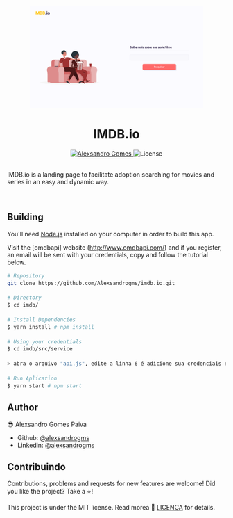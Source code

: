 <p align="center">

  <img src="./.github/screenshot.png" width="400" />

</p>

<h1 align="center">
  IMDB.io
</h1>

<div align="center">

  <a href="https://www.linkedin.com/in/alexsandrogomes/">
    <img alt="Alexsandro Gomes" src="https://img.shields.io/badge/-Alexsandro Gomes-000?style=flat&logo=Linkedin&logoColor=ff6969" />
  </a>

  <img alt="License" src="https://img.shields.io/badge/license-MIT-ff6969">
</div>

<br>

IMDB.io is a landing page to facilitate adoption searching for movies and series in an easy and dynamic way.

<br>

## Building

You'll need [Node.js](https://nodejs.org) installed on your computer in order to build this app.

Visit the [omdbapi] website (http://www.omdbapi.com/) and if you register, an email will be sent with your credentials, copy and follow the tutorial below.

```bash
# Repository
git clone https://github.com/Alexsandrogms/imdb.io.git

# Directory
$ cd imdb/

# Install Dependencies
$ yarn install # npm install

# Using your credentials
$ cd imdb/src/service

> abra o arquivo "api.js", edite a linha 6 é adicione sua credenciais entre as aspas.

# Run Aplication
$ yarn start # npm start

```

## Author

😎 Alexsandro Gomes Paiva

- Github: [@alexsandrogms](https://github.com/Alexsandrogms)
- Linkedin: [@alexsandrogms](https://linkedin.com/in/alexsandrogomes)

## Contribuindo

Contributions, problems and requests for new features are welcome!
Did you like the project? Take a ⭐️!

This project is under the MIT license. Read morea 📗 [LICENÇA](https://github.com/Alexsandrogms/imdb.io/blob/master/LICENSE) for details.<br>
